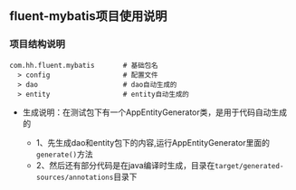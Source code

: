 ## fluent-mybatis项目使用说明

### 项目结构说明

```
com.hh.fluent.mybatis       # 基础包名
  > config                  # 配置文件
  > dao                     # dao自动生成的
  > entity                  # entity自动生成的
```
- 生成说明：在测试包下有一个AppEntityGenerator类，是用于代码自动生成的

  - 1、先生成dao和entity包下的内容,运行AppEntityGenerator里面的`generate()`方法
  - 2、然后还有部分代码是在java编译时生成，目录在`target/generated-sources/annotations`目录下